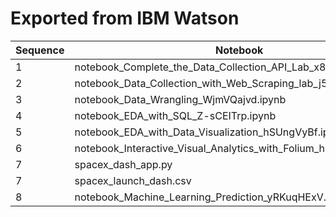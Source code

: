 # Exported from IBM Watson

|Sequence|Notebook|
|--------|--------|
|1|notebook_Complete_the_Data_Collection_API_Lab_x8m-xaI-d.ipynb    |
|2|notebook_Data_Collection_with_Web_Scraping_lab_j5rAugu86.ipynb   |
|3|notebook_Data_Wrangling_WjmVQajvd.ipynb                          |
|4|notebook_EDA_with_SQL_Z-sCEITrp.ipynb                            |
|5|notebook_EDA_with_Data_Visualization_hSUngVyBf.ipynb             |
|6|notebook_Interactive_Visual_Analytics_with_Folium_hi12TRLKW.ipynb|
|7|spacex_dash_app.py                                               |
|7|spacex_launch_dash.csv                                           |
|8|notebook_Machine_Learning_Prediction_yRKuqHExV.ipynb             |
